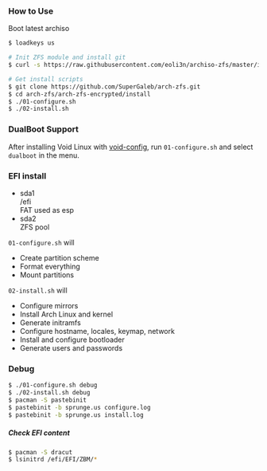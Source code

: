 ### How to Use

Boot latest archiso

```bash
$ loadkeys us

# Init ZFS module and install git
$ curl -s https://raw.githubusercontent.com/eoli3n/archiso-zfs/master/init | bash

# Get install scripts
$ git clone https://github.com/SuperGaleb/arch-zfs.git
$ cd arch-zfs/arch-zfs-encrypted/install
$ ./01-configure.sh
$ ./02-install.sh
```

### DualBoot Support

After installing Void Linux with [void-config](https://github.com/eoli3n/void-config/tree/master/scripts/install), run ``01-configure.sh`` and select ``dualboot`` in the menu.

### EFI install

- sda1  
  /efi  
  FAT used as esp
- sda2  
  ZFS pool

``01-configure.sh`` will 
- Create partition scheme
- Format everything
- Mount partitions

``02-install.sh`` will
- Configure mirrors
- Install Arch Linux and kernel
- Generate initramfs
- Configure hostname, locales, keymap, network
- Install and configure bootloader
- Generate users and passwords

### Debug

```bash
$ ./01-configure.sh debug
$ ./02-install.sh debug
$ pacman -S pastebinit
$ pastebinit -b sprunge.us configure.log
$ pastebinit -b sprunge.us install.log
```

##### Check EFI content
```bash
$ pacman -S dracut
$ lsinitrd /efi/EFI/ZBM/*
```
